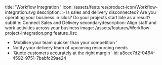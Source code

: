 title: 'Workflow Integration '
icon: /assets/features/product-icon/Workflow-integration.svg
description: >
  Is sales and delivery disconnected? Are you operating your business in silos? Do your projects start
  late as a result?
subtitle: Connect Sales and Delivery
secondarydescription: Align staff and work activities across your business
image: /assets/features/Workflow-project-integration.png
feature_list:
  - 'Mobilise your team quicker than your competition '
  - Notify your delivery team of upcoming resourcing needs
  - 'Quote customers accurately at the right margin '
id: a8cee7d2-0464-4592-9751-7babfc29ae24
